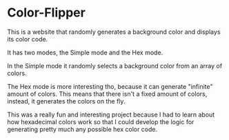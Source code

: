 # Color-Flipper

This is a website that randomly generates a background color and displays its color code.

It has two modes, the Simple mode and the Hex mode. 

In the Simple mode it randomly selects a background color from an array of colors. 

The Hex mode is more interesting tho, because it can generate "infinite" amount of colors. This means that there isn't
a fixed amount of colors, instead, it generates the colors on the fly.

This was a really fun and interesting project because I had to learn about how hexadecimal colors work so that I could develop 
the logic for generating pretty much any possible hex color code. 
